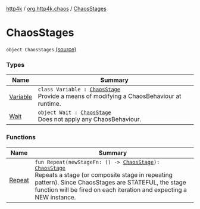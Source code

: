 [http4k](../../index.md) / [org.http4k.chaos](../index.md) / [ChaosStages](./index.md)

# ChaosStages

`object ChaosStages` [(source)](https://github.com/http4k/http4k/blob/master/http4k-testing-chaos/src/main/kotlin/org/http4k/chaos/ChaosStages.kt#L60)

### Types

| Name | Summary |
|---|---|
| [Variable](-variable/index.md) | `class Variable : `[`ChaosStage`](../-chaos-stage.md)<br>Provide a means of modifying a ChaosBehaviour at runtime. |
| [Wait](-wait/index.md) | `object Wait : `[`ChaosStage`](../-chaos-stage.md)<br>Does not apply any ChaosBehaviour. |

### Functions

| Name | Summary |
|---|---|
| [Repeat](-repeat.md) | `fun Repeat(newStageFn: () -> `[`ChaosStage`](../-chaos-stage.md)`): `[`ChaosStage`](../-chaos-stage.md)<br>Repeats a stage (or composite stage in repeating pattern). Since ChaosStages are STATEFUL, the stage function will be fired on each iteration and expecting a NEW instance. |

